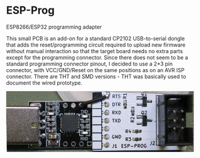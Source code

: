 # ESP-Prog
ESP8266/ESP32 programming adapter

This small PCB is an add-on for a standard CP2102 USB-to-serial dongle that adds the reset/programming circuit required to upload new firmware without manual interaction so that the target board needs no extra parts except for the programming connector.
Since there does not seem to be a standard programming connector pinout, I decided to use a 2*3 pin connector, with VCC/GND/Reset on the same positions as on an AVR ISP connector.
There are THT and SMD versions - THT was basically used to document the wired prototype.

![PCB photo](ESP-Prog4_s.jpg)
